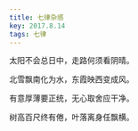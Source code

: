 ```yaml
---
title: 七律杂感
key: 2017.8.14
tags: 七律
---
```


太阳不会总日中，走路何须看阴晴。

北雪飘南化为水，东霞映西变成风。

有意厚薄要正统，无心取舍应干净。

树高百尺终有倦，叶落离身任飘横。

</br>


